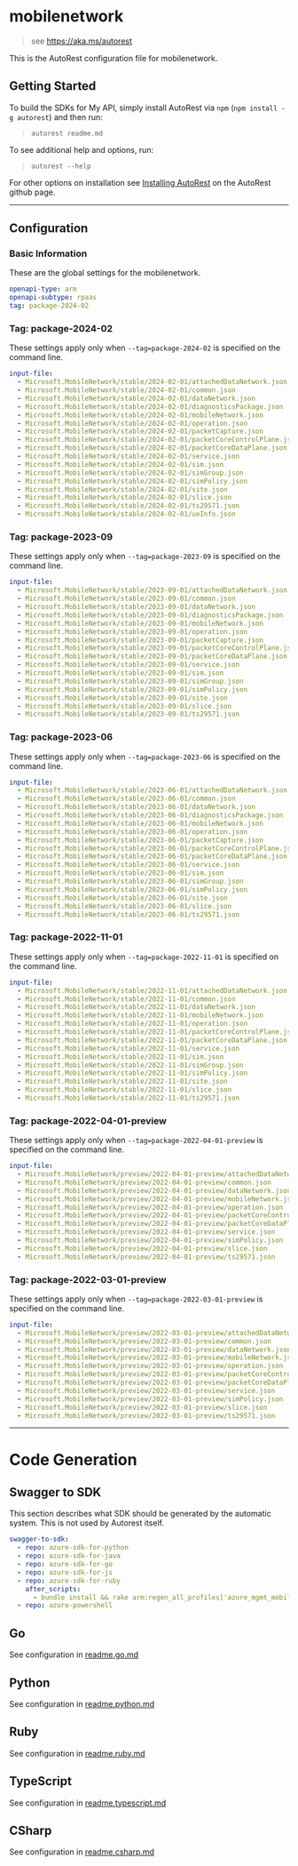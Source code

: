 # mobilenetwork

> see https://aka.ms/autorest

This is the AutoRest configuration file for mobilenetwork.

## Getting Started

To build the SDKs for My API, simply install AutoRest via `npm` (`npm install -g autorest`) and then run:

> `autorest readme.md`

To see additional help and options, run:

> `autorest --help`

For other options on installation see [Installing AutoRest](https://aka.ms/autorest/install) on the AutoRest github page.

---

## Configuration

### Basic Information

These are the global settings for the mobilenetwork.

``` yaml
openapi-type: arm
openapi-subtype: rpaas
tag: package-2024-02
```

### Tag: package-2024-02

These settings apply only when `--tag=package-2024-02` is specified on the command line.

``` yaml $(tag) == 'package-2024-02'
input-file:
  - Microsoft.MobileNetwork/stable/2024-02-01/attachedDataNetwork.json
  - Microsoft.MobileNetwork/stable/2024-02-01/common.json
  - Microsoft.MobileNetwork/stable/2024-02-01/dataNetwork.json
  - Microsoft.MobileNetwork/stable/2024-02-01/diagnosticsPackage.json
  - Microsoft.MobileNetwork/stable/2024-02-01/mobileNetwork.json
  - Microsoft.MobileNetwork/stable/2024-02-01/operation.json
  - Microsoft.MobileNetwork/stable/2024-02-01/packetCapture.json
  - Microsoft.MobileNetwork/stable/2024-02-01/packetCoreControlPlane.json
  - Microsoft.MobileNetwork/stable/2024-02-01/packetCoreDataPlane.json
  - Microsoft.MobileNetwork/stable/2024-02-01/service.json
  - Microsoft.MobileNetwork/stable/2024-02-01/sim.json
  - Microsoft.MobileNetwork/stable/2024-02-01/simGroup.json
  - Microsoft.MobileNetwork/stable/2024-02-01/simPolicy.json
  - Microsoft.MobileNetwork/stable/2024-02-01/site.json
  - Microsoft.MobileNetwork/stable/2024-02-01/slice.json
  - Microsoft.MobileNetwork/stable/2024-02-01/ts29571.json
  - Microsoft.MobileNetwork/stable/2024-02-01/ueInfo.json
```

### Tag: package-2023-09

These settings apply only when `--tag=package-2023-09` is specified on the command line.

``` yaml $(tag) == 'package-2023-09'
input-file:
  - Microsoft.MobileNetwork/stable/2023-09-01/attachedDataNetwork.json
  - Microsoft.MobileNetwork/stable/2023-09-01/common.json
  - Microsoft.MobileNetwork/stable/2023-09-01/dataNetwork.json
  - Microsoft.MobileNetwork/stable/2023-09-01/diagnosticsPackage.json
  - Microsoft.MobileNetwork/stable/2023-09-01/mobileNetwork.json
  - Microsoft.MobileNetwork/stable/2023-09-01/operation.json
  - Microsoft.MobileNetwork/stable/2023-09-01/packetCapture.json
  - Microsoft.MobileNetwork/stable/2023-09-01/packetCoreControlPlane.json
  - Microsoft.MobileNetwork/stable/2023-09-01/packetCoreDataPlane.json
  - Microsoft.MobileNetwork/stable/2023-09-01/service.json
  - Microsoft.MobileNetwork/stable/2023-09-01/sim.json
  - Microsoft.MobileNetwork/stable/2023-09-01/simGroup.json
  - Microsoft.MobileNetwork/stable/2023-09-01/simPolicy.json
  - Microsoft.MobileNetwork/stable/2023-09-01/site.json
  - Microsoft.MobileNetwork/stable/2023-09-01/slice.json
  - Microsoft.MobileNetwork/stable/2023-09-01/ts29571.json
```
### Tag: package-2023-06

These settings apply only when `--tag=package-2023-06` is specified on the command line.

``` yaml $(tag) == 'package-2023-06'
input-file:
  - Microsoft.MobileNetwork/stable/2023-06-01/attachedDataNetwork.json
  - Microsoft.MobileNetwork/stable/2023-06-01/common.json
  - Microsoft.MobileNetwork/stable/2023-06-01/dataNetwork.json
  - Microsoft.MobileNetwork/stable/2023-06-01/diagnosticsPackage.json
  - Microsoft.MobileNetwork/stable/2023-06-01/mobileNetwork.json
  - Microsoft.MobileNetwork/stable/2023-06-01/operation.json
  - Microsoft.MobileNetwork/stable/2023-06-01/packetCapture.json
  - Microsoft.MobileNetwork/stable/2023-06-01/packetCoreControlPlane.json
  - Microsoft.MobileNetwork/stable/2023-06-01/packetCoreDataPlane.json
  - Microsoft.MobileNetwork/stable/2023-06-01/service.json
  - Microsoft.MobileNetwork/stable/2023-06-01/sim.json
  - Microsoft.MobileNetwork/stable/2023-06-01/simGroup.json
  - Microsoft.MobileNetwork/stable/2023-06-01/simPolicy.json
  - Microsoft.MobileNetwork/stable/2023-06-01/site.json
  - Microsoft.MobileNetwork/stable/2023-06-01/slice.json
  - Microsoft.MobileNetwork/stable/2023-06-01/ts29571.json
```

### Tag: package-2022-11-01

These settings apply only when `--tag=package-2022-11-01` is specified on the command line.

``` yaml $(tag) == 'package-2022-11-01'
input-file:
  - Microsoft.MobileNetwork/stable/2022-11-01/attachedDataNetwork.json
  - Microsoft.MobileNetwork/stable/2022-11-01/common.json
  - Microsoft.MobileNetwork/stable/2022-11-01/dataNetwork.json
  - Microsoft.MobileNetwork/stable/2022-11-01/mobileNetwork.json
  - Microsoft.MobileNetwork/stable/2022-11-01/operation.json
  - Microsoft.MobileNetwork/stable/2022-11-01/packetCoreControlPlane.json
  - Microsoft.MobileNetwork/stable/2022-11-01/packetCoreDataPlane.json
  - Microsoft.MobileNetwork/stable/2022-11-01/service.json
  - Microsoft.MobileNetwork/stable/2022-11-01/sim.json
  - Microsoft.MobileNetwork/stable/2022-11-01/simGroup.json
  - Microsoft.MobileNetwork/stable/2022-11-01/simPolicy.json
  - Microsoft.MobileNetwork/stable/2022-11-01/site.json
  - Microsoft.MobileNetwork/stable/2022-11-01/slice.json
  - Microsoft.MobileNetwork/stable/2022-11-01/ts29571.json
```

### Tag: package-2022-04-01-preview

These settings apply only when `--tag=package-2022-04-01-preview` is specified on the command line.

``` yaml $(tag) == 'package-2022-04-01-preview'
input-file:
  - Microsoft.MobileNetwork/preview/2022-04-01-preview/attachedDataNetwork.json
  - Microsoft.MobileNetwork/preview/2022-04-01-preview/common.json
  - Microsoft.MobileNetwork/preview/2022-04-01-preview/dataNetwork.json
  - Microsoft.MobileNetwork/preview/2022-04-01-preview/mobileNetwork.json
  - Microsoft.MobileNetwork/preview/2022-04-01-preview/operation.json
  - Microsoft.MobileNetwork/preview/2022-04-01-preview/packetCoreControlPlane.json
  - Microsoft.MobileNetwork/preview/2022-04-01-preview/packetCoreDataPlane.json
  - Microsoft.MobileNetwork/preview/2022-04-01-preview/service.json
  - Microsoft.MobileNetwork/preview/2022-04-01-preview/simPolicy.json
  - Microsoft.MobileNetwork/preview/2022-04-01-preview/slice.json
  - Microsoft.MobileNetwork/preview/2022-04-01-preview/ts29571.json
```

### Tag: package-2022-03-01-preview

These settings apply only when `--tag=package-2022-03-01-preview` is specified on the command line.

``` yaml $(tag) == 'package-2022-03-01-preview'
input-file:
  - Microsoft.MobileNetwork/preview/2022-03-01-preview/attachedDataNetwork.json
  - Microsoft.MobileNetwork/preview/2022-03-01-preview/common.json
  - Microsoft.MobileNetwork/preview/2022-03-01-preview/dataNetwork.json
  - Microsoft.MobileNetwork/preview/2022-03-01-preview/mobileNetwork.json
  - Microsoft.MobileNetwork/preview/2022-03-01-preview/operation.json
  - Microsoft.MobileNetwork/preview/2022-03-01-preview/packetCoreControlPlane.json
  - Microsoft.MobileNetwork/preview/2022-03-01-preview/packetCoreDataPlane.json
  - Microsoft.MobileNetwork/preview/2022-03-01-preview/service.json
  - Microsoft.MobileNetwork/preview/2022-03-01-preview/simPolicy.json
  - Microsoft.MobileNetwork/preview/2022-03-01-preview/slice.json
  - Microsoft.MobileNetwork/preview/2022-03-01-preview/ts29571.json
```

---

# Code Generation

## Swagger to SDK

This section describes what SDK should be generated by the automatic system.
This is not used by Autorest itself.

``` yaml $(swagger-to-sdk)
swagger-to-sdk:
  - repo: azure-sdk-for-python
  - repo: azure-sdk-for-java
  - repo: azure-sdk-for-go
  - repo: azure-sdk-for-js
  - repo: azure-sdk-for-ruby
    after_scripts:
      - bundle install && rake arm:regen_all_profiles['azure_mgmt_mobilenetwork']
  - repo: azure-powershell
```

## Go

See configuration in [readme.go.md](./readme.go.md)

## Python

See configuration in [readme.python.md](./readme.python.md)

## Ruby

See configuration in [readme.ruby.md](./readme.ruby.md)

## TypeScript

See configuration in [readme.typescript.md](./readme.typescript.md)

## CSharp

See configuration in [readme.csharp.md](./readme.csharp.md)
